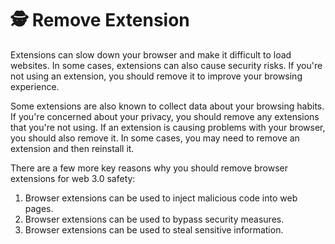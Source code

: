 # 🕵 Remove Extension

Extensions can slow down your browser and make it difficult to load websites. In some cases, extensions can also cause security risks. If you're not using an extension, you should remove it to improve your browsing experience.

Some extensions are also known to collect data about your browsing habits. If you're concerned about your privacy, you should remove any extensions that you're not using. If an extension is causing problems with your browser, you should also remove it. In some cases, you may need to remove an extension and then reinstall it.

There are a few more key reasons why you should remove browser extensions for web 3.0 safety:

1. Browser extensions can be used to inject malicious code into web pages.
2. Browser extensions can be used to bypass security measures.
3. Browser extensions can be used to steal sensitive information.
